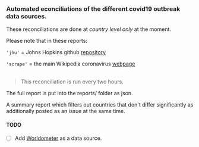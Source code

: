 
### Automated econciliations of the different covid19 outbreak data sources.

These reconciliations are done at *country level only* at the moment.

Please note that in these reports:

`'jhu'`    = Johns Hopkins github [repository](https://github.com/CSSEGISandData/COVID-19)

`'scrape'` = the main Wikipedia coronavirus [webpage](https://en.wikipedia.org/wiki/2019%E2%80%9320_coronavirus_pandemic)
<br/><br/>
> This reconciliation is run every two hours.

The full report is put into the reports/ folder as json.

A summary report which filters out countries that don't differ significantly as additionally posted as an issue at the same time.

#### TODO

- [ ] Add [Worldometer](/home/pi/covid-recs/covid19-data/reports) as a data source.
